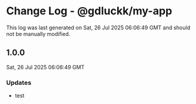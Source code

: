 # Change Log - @gdluckk/my-app

This log was last generated on Sat, 26 Jul 2025 06:06:49 GMT and should not be manually modified.

## 1.0.0
Sat, 26 Jul 2025 06:06:49 GMT

### Updates

- test

